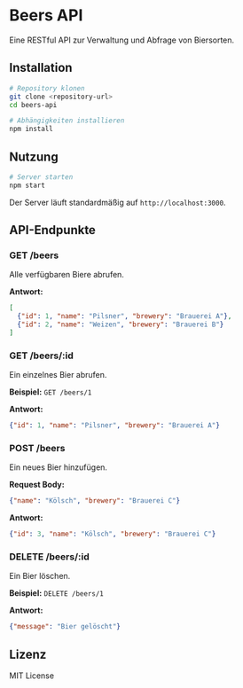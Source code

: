 # Beers API

Eine RESTful API zur Verwaltung und Abfrage von Biersorten.

## Installation

```bash
# Repository klonen
git clone <repository-url>
cd beers-api

# Abhängigkeiten installieren
npm install
```

## Nutzung

```bash
# Server starten
npm start
```

Der Server läuft standardmäßig auf `http://localhost:3000`.

## API-Endpunkte

### GET /beers
Alle verfügbaren Biere abrufen.

**Antwort:**
```json
[
  {"id": 1, "name": "Pilsner", "brewery": "Brauerei A"},
  {"id": 2, "name": "Weizen", "brewery": "Brauerei B"}
]
```

### GET /beers/:id
Ein einzelnes Bier abrufen.

**Beispiel:**
`GET /beers/1`

**Antwort:**
```json
{"id": 1, "name": "Pilsner", "brewery": "Brauerei A"}
```

### POST /beers
Ein neues Bier hinzufügen.

**Request Body:**
```json
{"name": "Kölsch", "brewery": "Brauerei C"}
```

**Antwort:**
```json
{"id": 3, "name": "Kölsch", "brewery": "Brauerei C"}
```

### DELETE /beers/:id
Ein Bier löschen.

**Beispiel:**
`DELETE /beers/1`

**Antwort:**
```json
{"message": "Bier gelöscht"}
```

## Lizenz

MIT License
